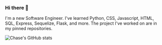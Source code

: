 ### Hi there 👋

<!--
**cchaseT42/cchaseT42** is a ✨ _special_ ✨ repository because its `README.md` (this file) appears on your GitHub profile.

Here are some ideas to get you started:

- 🔭 I’m currently working on ...
- 🌱 I’m currently learning ...
- 👯 I’m looking to collaborate on ...
- 🤔 I’m looking for help with ...
- 💬 Ask me about ...
- 📫 How to reach me: ...
- 😄 Pronouns: ...
- ⚡ Fun fact: ...
-->

I'm a new Software Engineer. I've learned Python, CSS, Javascript, HTML, SQL, Express, Sequelize, Flask, and more. The project I've worked on are in my pinned repositories.

![Chase's GitHub stats](https://github-readme-stats.vercel.app/api?username=cchaseT42&show_icons=true&theme=tokyonight)
